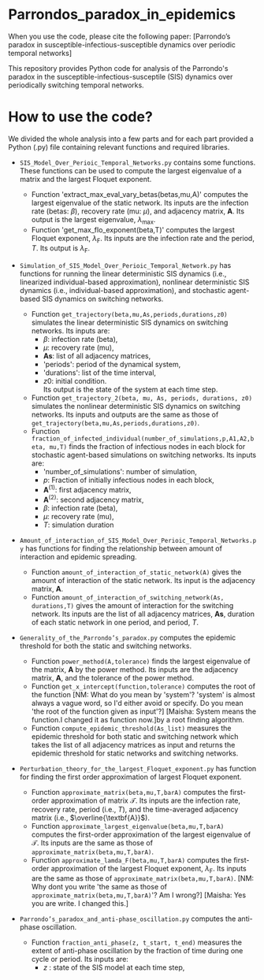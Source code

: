 # Parrondos_paradox_in_epidemics

When you use the code, please cite the following  paper:
[Parrondo’s paradox in susceptible-infectious-susceptible dynamics over periodic temporal networks]


This repository provides Python code for analysis of the Parrondo's paradox in the susceptible-infectious-susceptile (SIS) dynamics over periodically switching temporal networks.


# How to use the code?
We divided the whole analysis into a few parts and for each part provided a Python (.py) file containing relevant functions and required libraries. 

- `SIS_Model_Over_Perioic_Temporal_Networks.py` contains some functions. These functions can be used to compute the largest eigenvalue of a matrix and the largest Floquet exponent. 

    - Function 'extract_max_eval_vary_betas(betas,mu,A)' computes the largest eigenvalue of the static network. Its inputs are the infection rate (betas: $\beta$), recovery rate (mu: $\mu$), and adjacency matrix, $\textbf{A}$. Its output is the largest eigenvalue, $\lambda_{\text{max}}$. 
    - Function 'get_max_flo_exponent(beta,T)' computes the largest Floquet exponent, $\lambda_{\text{F}}$. Its inputs are the infection rate and the period, $T$. Its output is $\lambda_{\text{F}}$. 
    
- `Simulation_of_SIS_Model_Over_Perioic_Temporal_Network.py` has functions for running the linear deterministic SIS dynamics (i.e., linearized individual-based approximation), nonlinear deterministic SIS dynamics (i.e., individual-based approximation), and stochastic agent-based SIS dynamics on switching networks. 
    - Function `get_trajectory(beta,mu,As,periods,durations,z0)` simulates the linear deterministic SIS dynamics on switching networks. Its inputs are:
        - $\beta$: infection rate (beta),
        - $\mu$: recovery rate (mu),
        - $\textbf{As}$: list of all adjacency matrices,
        - 'periods': period of the dynamical system,
        - 'durations': list of the time interval,
        - $z0$: initial condition.  
Its output is the state of the system at each time step. 
    - Function `get_trajectory_2(beta, mu, As, periods, durations, z0)` simulates the nonlinear deterministic SIS dynamics on switching networks. Its inputs and outputs are the same as those of `get_trajectory(beta,mu,As,periods,durations,z0)`.
    - Function  `fraction_of_infected_individual(number_of_simulations,p,A1,A2,beta, mu,T)` finds the fraction of infectious nodes in each block for stochastic agent-based simulations on switching networks. Its inputs are:
        - 'number_of_simulations': number of simulation, 
       -  $p$: Fraction of initially infectious nodes in each block,
       -  $\textbf{A}^{(1)}$: first adjacency matrix, 
       -  $\textbf{A}^{(2)}$: second adjacency matrix,
        - $\beta$: infection rate (beta),
       - $\mu$: recovery rate (mu),
       - $T$: simulation duration
      
- `Amount_of_interaction_of_SIS_Model_Over_Perioic_Temporal_Networks.py` has functions for finding the relationship between amount of interaction and epidemic spreading. 
    - Function `amount_of_interaction_of_static_network(A)` gives the amount of interaction of the static network. Its input is the adjacency matrix, $\textbf{A}$.
    - Function `amount_of_interaction_of_switching_network(As, durations,T)` gives the amount of interaction for the switching network. Its inputs are the list of all adjacency matrices, $\textbf{As}$, duration of each static network in one period, and period, $T$. 
    
- `Generality_of_the_Parrondo’s_paradox.py` computes the epidemic threshold for both the static and switching networks. 
    - Function `power_method(A,tolerance)` finds the largest eigenvalue of the matrix, $\textbf{A}$ by the power method. Its inputs are the adjacency matrix, $\textbf{A}$, and the tolerance of the power method.
    - Function `get_x_intercept(function,tolerance)` computes the root of the function [NM: What do you mean by 'system'? 'system' is almost always a vague word, so I'd either avoid or specify. Do you mean 'the root of the function given as input'?] [Maisha: System means the function.I changed it as function now.]by a root finding algorithm.
    - Function `compute_epidemic_threshold(As_list)` measures the epidemic threshold for both static and switching network which takes the list of all adjacency matrices as input and returns the epidemic threshold for static networks and switching networks.
      
- `Perturbation_theory_for_the_largest_Floquet_exponent.py`  has function for finding the first order approximation of largest Floquet exponent. 
    - Function `approximate_matrix(beta,mu,T,barA)` computes the first-order approximation of matrix $\mathcal{T}$. Its inputs are the infection rate, recovery rate, period (i.e., $T$), and the time-averaged adjacency matrix (i.e., $\overline{\textbf{A}}$).
    - Function `approximate_largest_eigenvalue(beta,mu,T,barA)` computes the first-order approximation of the largest eigenvalue of $\mathcal{T}$. Its inputs are the same as those of `approximate_matrix(beta,mu,T,barA)`.
    - Function `approximate_lamda_F(beta,mu,T,barA)` computes the first-order approximation of the largest Floquet exponent, $\lambda_{\text{F}}$. Its inputs are the same as those of `approximate_matrix(beta,mu,T,barA)`. [NM: Why dont you write 'the same as those of  `approximate_matrix(beta,mu,T,barA)`'? Am I wrong?] [Maisha: Yes you are write. I changed this.]

- `Parrondo’s_paradox_and_anti-phase_oscillation.py` computes the anti-phase oscillation.
    - Function `fraction_anti_phase(z, t_start, t_end)` measures the extent of anti-phase oscillation by the fraction of time during one cycle or period. Its inputs are:
       - $z$ : state of the SIS model at each time step,
       